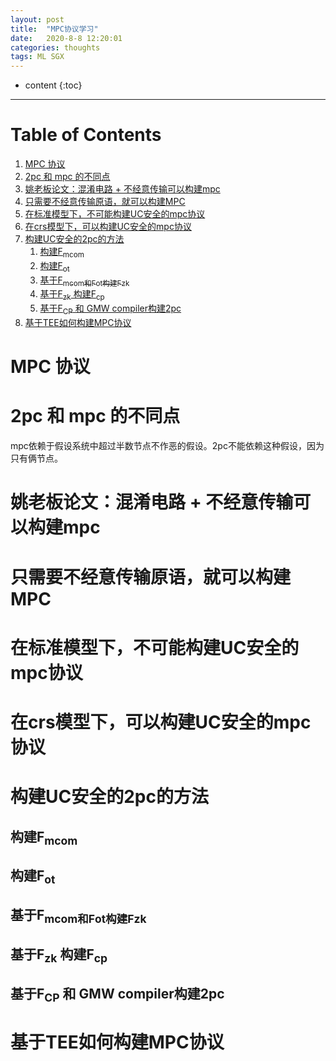 ```yaml
---
layout: post
title:  "MPC协议学习"
date:   2020-8-8 12:20:01
categories: thoughts
tags: ML SGX
---
```


* content
{:toc}

---

# Table of Contents

1.  [MPC 协议](#org241eec2)
2.  [2pc 和 mpc 的不同点](#org1f2fc1d)
3.  [姚老板论文：混淆电路 + 不经意传输可以构建mpc](#orgd87f234)
4.  [只需要不经意传输原语，就可以构建MPC](#org37a4597)
5.  [在标准模型下，不可能构建UC安全的mpc协议](#orgb2340db)
6.  [在crs模型下，可以构建UC安全的mpc协议](#orgd8ee909)
7.  [构建UC安全的2pc的方法](#org17d59a7)
    1.  [构建F<sub>mcom</sub>](#orge953f5b)
    2.  [构建F<sub>ot</sub>](#org23e2293)
    3.  [基于F<sub>mcom和F</sub><sub>ot构建F</sub><sub>zk</sub>](#org8629920)
    4.  [基于F<sub>zk</sub> 构建F<sub>cp</sub>](#org3f6cdef)
    5.  [基于F<sub>CP</sub> 和 GMW compiler构建2pc](#orgb603cbc)
8.  [基于TEE如何构建MPC协议](#org14eea9f)


<a id="org241eec2"></a>

# MPC 协议


<a id="org1f2fc1d"></a>

# 2pc 和 mpc 的不同点

mpc依赖于假设系统中超过半数节点不作恶的假设。2pc不能依赖这种假设，因为只有俩节点。


<a id="orgd87f234"></a>

# 姚老板论文：混淆电路 + 不经意传输可以构建mpc


<a id="org37a4597"></a>

# 只需要不经意传输原语，就可以构建MPC


<a id="orgb2340db"></a>

# 在标准模型下，不可能构建UC安全的mpc协议


<a id="orgd8ee909"></a>

# 在crs模型下，可以构建UC安全的mpc协议


<a id="org17d59a7"></a>

# 构建UC安全的2pc的方法


<a id="orge953f5b"></a>

## 构建F<sub>mcom</sub>


<a id="org23e2293"></a>

## 构建F<sub>ot</sub>


<a id="org8629920"></a>

## 基于F<sub>mcom和F</sub><sub>ot构建F</sub><sub>zk</sub>


<a id="org3f6cdef"></a>

## 基于F<sub>zk</sub> 构建F<sub>cp</sub>


<a id="orgb603cbc"></a>

## 基于F<sub>CP</sub> 和 GMW compiler构建2pc


<a id="org14eea9f"></a>

# 基于TEE如何构建MPC协议

